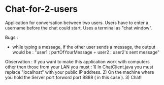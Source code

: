 # Chat-for-2-users
Application for conversation between two users.
Users have to enter a username before the chat could start.
Uses a terminal as "chat window".

Bugs :
  - while typing a message, if the other user sends a message, the output would be :
        "user1 : partOfYourMessage + user2 : user2's sent message"

Observation :
  If you want to make this application work with computers other then those from your LAN you must :
    1) In ChatClient.java you must replace "localhost" with your public IP address.
    2) On the machine where you hold the Server port forword port 8888 ( in this case ).
    3) Chat!
